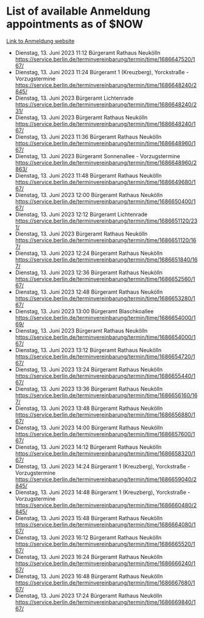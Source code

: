 # List of available Anmeldung appointments as of $NOW
[Link to Anmeldung website](https://service.berlin.de/terminvereinbarung/termin/tag.php?termin=1&anliegen[]=120686&dienstleisterlist=122210,122217,327316,122219,327312,122227,327314,122231,327346,122243,327348,122254,122252,329742,122260,329745,122262,329748,122271,327278,122273,327274,122277,327276,330436,122280,327294,122282,327290,122284,327292,122291,327270,122285,327266,122286,327264,122296,327268,150230,329760,122297,327286,122294,327284,122312,329763,122314,329775,122304,327330,122311,327334,122309,327332,317869,122281,327352,122279,329772,122283,122276,327324,122274,327326,122267,329766,122246,327318,122251,327320,122257,327322,122208,327298,122226,327300&herkunft=http%3A%2F%2Fservice.berlin.de%2Fdienstleistung%2F120686%2F)
- Dienstag, 13. Juni 2023 11:12 Bürgeramt Rathaus Neukölln https://service.berlin.de/terminvereinbarung/termin/time/1686647520/167/
- Dienstag, 13. Juni 2023 11:24 Bürgeramt 1 (Kreuzberg), Yorckstraße - Vorzugstermine https://service.berlin.de/terminvereinbarung/termin/time/1686648240/2845/
- Dienstag, 13. Juni 2023  Bürgeramt Lichtenrade https://service.berlin.de/terminvereinbarung/termin/time/1686648240/231/
- Dienstag, 13. Juni 2023  Bürgeramt Rathaus Neukölln https://service.berlin.de/terminvereinbarung/termin/time/1686648240/167/
- Dienstag, 13. Juni 2023 11:36 Bürgeramt Rathaus Neukölln https://service.berlin.de/terminvereinbarung/termin/time/1686648960/167/
- Dienstag, 13. Juni 2023  Bürgeramt Sonnenallee - Vorzugstermine https://service.berlin.de/terminvereinbarung/termin/time/1686648960/2863/
- Dienstag, 13. Juni 2023 11:48 Bürgeramt Rathaus Neukölln https://service.berlin.de/terminvereinbarung/termin/time/1686649680/167/
- Dienstag, 13. Juni 2023 12:00 Bürgeramt Rathaus Neukölln https://service.berlin.de/terminvereinbarung/termin/time/1686650400/167/
- Dienstag, 13. Juni 2023 12:12 Bürgeramt Lichtenrade https://service.berlin.de/terminvereinbarung/termin/time/1686651120/231/
- Dienstag, 13. Juni 2023  Bürgeramt Rathaus Neukölln https://service.berlin.de/terminvereinbarung/termin/time/1686651120/167/
- Dienstag, 13. Juni 2023 12:24 Bürgeramt Rathaus Neukölln https://service.berlin.de/terminvereinbarung/termin/time/1686651840/167/
- Dienstag, 13. Juni 2023 12:36 Bürgeramt Rathaus Neukölln https://service.berlin.de/terminvereinbarung/termin/time/1686652560/167/
- Dienstag, 13. Juni 2023 12:48 Bürgeramt Rathaus Neukölln https://service.berlin.de/terminvereinbarung/termin/time/1686653280/167/
- Dienstag, 13. Juni 2023 13:00 Bürgeramt Blaschkoallee https://service.berlin.de/terminvereinbarung/termin/time/1686654000/169/
- Dienstag, 13. Juni 2023  Bürgeramt Rathaus Neukölln https://service.berlin.de/terminvereinbarung/termin/time/1686654000/167/
- Dienstag, 13. Juni 2023 13:12 Bürgeramt Rathaus Neukölln https://service.berlin.de/terminvereinbarung/termin/time/1686654720/167/
- Dienstag, 13. Juni 2023 13:24 Bürgeramt Rathaus Neukölln https://service.berlin.de/terminvereinbarung/termin/time/1686655440/167/
- Dienstag, 13. Juni 2023 13:36 Bürgeramt Rathaus Neukölln https://service.berlin.de/terminvereinbarung/termin/time/1686656160/167/
- Dienstag, 13. Juni 2023 13:48 Bürgeramt Rathaus Neukölln https://service.berlin.de/terminvereinbarung/termin/time/1686656880/167/
- Dienstag, 13. Juni 2023 14:00 Bürgeramt Rathaus Neukölln https://service.berlin.de/terminvereinbarung/termin/time/1686657600/167/
- Dienstag, 13. Juni 2023 14:12 Bürgeramt Rathaus Neukölln https://service.berlin.de/terminvereinbarung/termin/time/1686658320/167/
- Dienstag, 13. Juni 2023 14:24 Bürgeramt 1 (Kreuzberg), Yorckstraße - Vorzugstermine https://service.berlin.de/terminvereinbarung/termin/time/1686659040/2845/
- Dienstag, 13. Juni 2023 14:48 Bürgeramt 1 (Kreuzberg), Yorckstraße - Vorzugstermine https://service.berlin.de/terminvereinbarung/termin/time/1686660480/2845/
- Dienstag, 13. Juni 2023 15:48 Bürgeramt Rathaus Neukölln https://service.berlin.de/terminvereinbarung/termin/time/1686664080/167/
- Dienstag, 13. Juni 2023 16:12 Bürgeramt Rathaus Neukölln https://service.berlin.de/terminvereinbarung/termin/time/1686665520/167/
- Dienstag, 13. Juni 2023 16:24 Bürgeramt Rathaus Neukölln https://service.berlin.de/terminvereinbarung/termin/time/1686666240/167/
- Dienstag, 13. Juni 2023 16:48 Bürgeramt Rathaus Neukölln https://service.berlin.de/terminvereinbarung/termin/time/1686667680/167/
- Dienstag, 13. Juni 2023 17:24 Bürgeramt Rathaus Neukölln https://service.berlin.de/terminvereinbarung/termin/time/1686669840/167/
